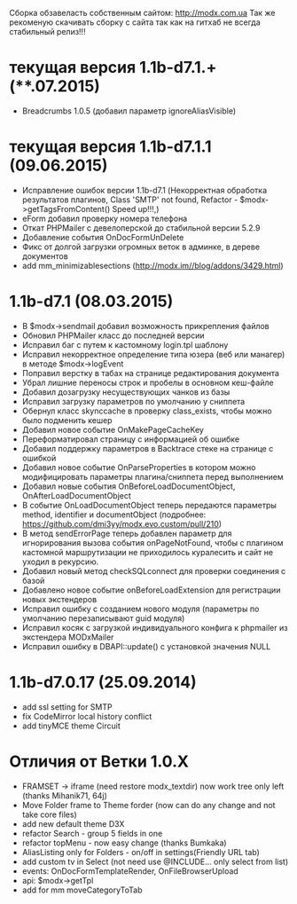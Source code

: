 Сборка обзавеласть собственным сайтом: http://modx.com.ua
Так же рекоменую скачивать сборку с сайта так как на гитхаб не всегда стабильный релиз!!!


текущая версия 1.1b-d7.1.+  (**.07.2015)
=======================================================
- Breadcrumbs 1.0.5 (добавил параметр ignoreAliasVisible)


текущая версия 1.1b-d7.1.1  (09.06.2015)
=======================================================
- Исправление ошибок версии 1.1b-d7.1 (Некорректная обработка результатов плагинов, Class 'SMTP' not found, Refactor - $modx->getTagsFromContent() Speed up!!!,)
- eForm добавил проверку номера телефона
- Откат PHPMailer с девелоперской до стабильной версии 5.2.9
- Добавление события OnDocFormUnDelete
- Фикс от долгой загрузки огромных веток в админке, в дереве документов
- add mm_minimizablesections (http://modx.im//blog/addons/3429.html)


1.1b-d7.1  (08.03.2015)
=======================================================
- В $modx->sendmail добавил возможность прикрепления файлов
- Обновил PHPMailer класс до последней версии
- Исправил баг с путем к кастомному login.tpl шаблону
- Исправил некорректное определение типа юзера (веб или манагер) в методе $modx->logEvent
- Поправил верстку в табах на странице редактирования документа
- Убрал лишние переносы строк и пробелы в основном кеш-файле
- Добавил дозагрузку несуществующих чанков из базы
- Исправил загрузку параметров по умолчанию у сниппета
- Обернул класс skynccache в проверку class_exists, чтобы можно было подменить кешер
- Добавил новое событие OnMakePageCacheKey
- Переформатировал страницу с информацией об ошибке
- Добавил поддержку параметров в Backtrace стеке на странице с ошибкой
- Добавил новое событие OnParseProperties в котором можно модифицировать параметры плагина/сниппета перед выполнением
- Добавил новые события OnBeforeLoadDocumentObject, OnAfterLoadDocumentObject
- В событие OnLoadDocumentObject теперь передаются параметры method, identifier и documentObject (подробнее: https://github.com/dmi3yy/modx.evo.custom/pull/210)
- В метод sendErrorPage теперь добавлен параметр для игнорирования вызова события onPageNotFound, чтобы с плагином кастомной маршрутизации не приходилось куралесить и сайт не уходил в рекурсию.
- Добавил новый метод checkSQLconnect для проверки соединения с базой
- Добавлено новое событие onBeforeLoadExtension для регистрации новых экстендеров
- Исправил ошибку с созданием нового модуля (параметры по умолчанию перезаписывают guid модуля)
- Исправил косяк с загрузкой индивидуального конфига к phpmailer из экстендера MODxMailer
- Исправил ошибку в DBAPI::update() с установкой значения NULL

1.1b-d7.0.17  (25.09.2014)
=======================================================
- add ssl setting for SMTP
- fix CodeMirror local history conflict
- add tinyMCE theme Circuit


Отличия от Ветки 1.0.X
=======================================================
- FRAMSET -> iframe (need restore modx_textdir) now work tree only left (thanks Mihanik71, 64j)
- Move Folder frame to Theme forder (now can do any change and not take core files)
- add new default theme D3X
- refactor Search - group 5 fields in one
- refactor topMenu - now easy change (thanks Bumkaka)
- AliasListing only for Folders - on/off in settings(Friendly URL tab)
- add custom tv in Select (not need use @INCLUDE... only select from list)
- events: OnDocFormTemplateRender, OnFileBrowserUpload
- api: $modx->getTpl
- add for mm moveCategoryToTab
